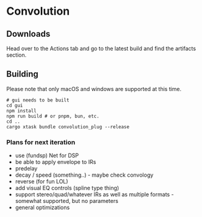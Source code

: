 # Convolution

## Downloads

Head over to the Actions tab and go to the latest build and find the artifacts section.

## Building

Please note that only macOS and windows are supported at this time.

```shell
# gui needs to be built
cd gui
npm install
npm run build # or pnpm, bun, etc.
cd ..
cargo xtask bundle convolution_plug --release
```

### Plans for next iteration

- use (fundsp) Net for DSP
- be able to apply envelope to IRs
- predelay
- decay / speed (something..) - maybe check convology
- reverse (for fun LOL)
- add visual EQ controls (spline type thing)
- support stereo/quad/whatever IRs as well as multiple formats - somewhat supported, but no parameters
- general optimizations
